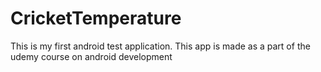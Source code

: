 # CricketTemperature
This is my first android test application. This app is made as a part of the udemy course on android development
